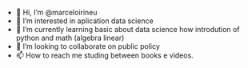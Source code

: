 - 👋 Hi, I’m @marceloirineu
- 👀 I’m interested in aplication data science
- 🌱 I’m currently learning basic about data science how introdution of python and math (algebra linear)
- 💞️ I’m looking to collaborate on public policy
- 📫 How to reach me studing between books e videos.

<!---
marceloirineu/marceloirineu is a ✨ special ✨ repository because its `README.md` (this file) appears on your GitHub profile.
You can click the Preview link to take a look at your changes.
--->
